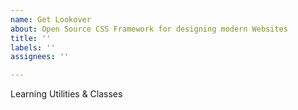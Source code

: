 ```yaml
---
name: Get Lookover
about: Open Source CSS Framework for designing modern Websites
title: ''
labels: ''
assignees: ''

---
```


Learning Utilities & Classes
